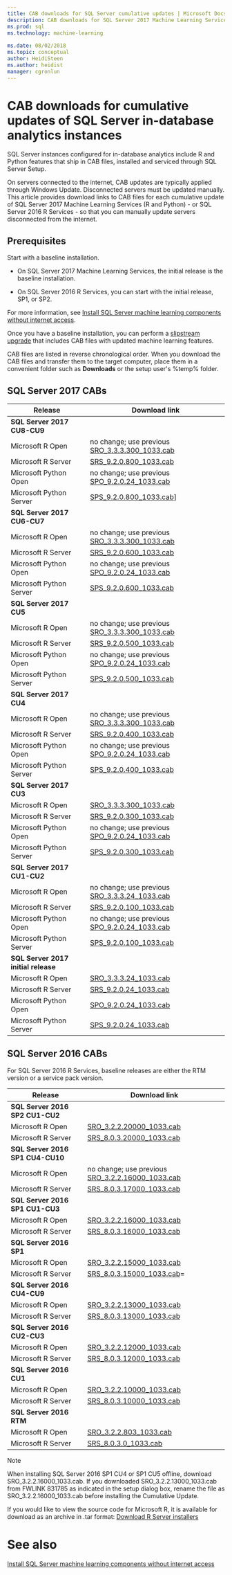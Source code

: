 ```yaml
---
title: CAB downloads for SQL Server cumulative updates | Microsoft Docs
description: CAB downloads for SQL Server 2017 Machine Learning Services and SQL Server 2016 R Services.
ms.prod: sql
ms.technology: machine-learning
  
ms.date: 08/02/2018
ms.topic: conceptual
author: HeidiSteen
ms.author: heidist
manager: cgronlun
---
```


# CAB downloads for cumulative updates of SQL Server in-database analytics instances

SQL Server instances configured for in-database analytics include R and Python features that ship in CAB files, installed and serviced through SQL Server Setup. 

On servers connected to the internet, CAB updates are typically applied through Windows Update. Disconnected servers must be updated manually. This article provides download links to CAB files for each cumulative update of SQL Server 2017 Machine Learning Services (R and Python) - or SQL Server 2016 R Services - so that you can manually update servers disconnected from the internet. 

## Prerequisites

Start with a baseline installation.

+ On SQL Server 2017 Machine Learning Services, the initial release is the baseline installation. 

+ On SQL Server 2016 R Services, you can start with the initial release, SP1, or SP2. 

For more information, see [Install SQL Server machine learning components without internet access](sql-ml-component-install-without-internet-access.md).

Once you have a baseline installation, you can perform a [slipstream upgrade](sql-ml-component-install-without-internet-access.md#slipstream-upgrades) that includes CAB files with updated machine learning features.

CAB files are listed in reverse chronological order. When you download the CAB files and transfer them to the target computer, place them in a convenient folder such as **Downloads** or the setup user's %temp% folder.

## SQL Server 2017 CABs

Release  |Download link  |
---------|---------|
**SQL Server 2017 CU8-CU9** |
Microsoft R Open     |no change; use previous [SRO_3.3.3.300_1033.cab](https://go.microsoft.com/fwlink/?LinkId=863894)|
Microsoft R Server      |[SRS_9.2.0.800_1033.cab](https://go.microsoft.com/fwlink/?LinkId=874708&clcid=1033)|
Microsoft Python Open     |no change; use previous [SPO_9.2.0.24_1033.cab](https://go.microsoft.com/fwlink/?LinkId=851502)|
Microsoft Python Server    |[SPS_9.2.0.800_1033.cab](https://go.microsoft.com/fwlink/?LinkId=874707&clcid=1033)]|
**SQL Server 2017 CU6-CU7** |
Microsoft R Open     |no change; use previous [SRO_3.3.3.300_1033.cab](https://go.microsoft.com/fwlink/?LinkId=863894)|
Microsoft R Server      |[SRS_9.2.0.600_1033.cab](https://go.microsoft.com/fwlink/?LinkId=871074&clcid=1033)|
Microsoft Python Open     |no change; use previous [SPO_9.2.0.24_1033.cab](https://go.microsoft.com/fwlink/?LinkId=851502)|
Microsoft Python Server    |[SPS_9.2.0.600_1033.cab](https://go.microsoft.com/fwlink/?LinkId=871073&clcid=1033)|
**SQL Server 2017 CU5** |
Microsoft R Open     |no change; use previous [SRO_3.3.3.300_1033.cab](https://go.microsoft.com/fwlink/?LinkId=863894)|
Microsoft R Server      |[SRS_9.2.0.500_1033.cab](https://go.microsoft.com/fwlink/?LinkId=869052&clcid=1033)|
Microsoft Python Open     |no change; use previous [SPO_9.2.0.24_1033.cab](https://go.microsoft.com/fwlink/?LinkId=851502)|
Microsoft Python Server    |[SPS_9.2.0.500_1033.cab](https://go.microsoft.com/fwlink/?LinkId=869053&clcid=1033)|
**SQL Server 2017 CU4** |
Microsoft R Open     |no change; use previous [SRO_3.3.3.300_1033.cab](https://go.microsoft.com/fwlink/?LinkId=863894)|
Microsoft R Server      |[SRS_9.2.0.400_1033.cab](https://go.microsoft.com/fwlink/?LinkId=866212&clcid=1033)|
Microsoft Python Open     |no change; use previous [SPO_9.2.0.24_1033.cab](https://go.microsoft.com/fwlink/?LinkId=851502)|
Microsoft Python Server    |[SPS_9.2.0.400_1033.cab](https://go.microsoft.com/fwlink/?LinkId=866213&clcid=1033)|
**SQL Server 2017 CU3** |
Microsoft R Open     |[SRO_3.3.3.300_1033.cab](https://go.microsoft.com/fwlink/?LinkId=863894)|
Microsoft R Server      |[SRS_9.2.0.300_1033.cab](https://go.microsoft.com/fwlink/?LinkId=863893)|
Microsoft Python Open     |no change; use previous [SPO_9.2.0.24_1033.cab](https://go.microsoft.com/fwlink/?LinkId=851502)|
Microsoft Python Server    |[SPS_9.2.0.300_1033.cab](https://go.microsoft.com/fwlink/?LinkId=863892)|
**SQL Server 2017 CU1-CU2** |
Microsoft R Open     |no change; use previous [SRO_3.3.3.24_1033.cab](https://go.microsoft.com/fwlink/?LinkId=851496)|
Microsoft R Server      |[SRS_9.2.0.100_1033.cab](https://go.microsoft.com/fwlink/?LinkId=851501)|
Microsoft Python Open     |no change; use previous [SPO_9.2.0.24_1033.cab](https://go.microsoft.com/fwlink/?LinkId=851502)|
Microsoft Python Server    |[SPS_9.2.0.100_1033.cab](https://go.microsoft.com/fwlink/?LinkId=851500) |
**SQL Server 2017 initial release** |
Microsoft R Open     |[SRO_3.3.3.24_1033.cab](https://go.microsoft.com/fwlink/?LinkId=851496)|
Microsoft R Server      |[SRS_9.2.0.24_1033.cab](https://go.microsoft.com/fwlink/?LinkId=851507)|
Microsoft Python Open     |[SPO_9.2.0.24_1033.cab](https://go.microsoft.com/fwlink/?LinkId=851502) |
Microsoft Python Server    |[SPS_9.2.0.24_1033.cab](https://go.microsoft.com/fwlink/?LinkId=851508) |


<a name="bkmk_2016Installers"></a>

## SQL Server 2016 CABs

For SQL Server 2016 R Services, baseline releases are either the RTM version or a service pack version.

Release  |Download link  |
---------|---------------|
**SQL Server 2016 SP2 CU1-CU2**     |
Microsoft R Open     |[SRO_3.2.2.20000_1033.cab](https://go.microsoft.com/fwlink/?LinkId=866039)|
Microsoft R Server    |[SRS_8.0.3.20000_1033.cab](https://go.microsoft.com/fwlink/?LinkId=866038)|
**SQL Server 2016 SP1 CU4-CU10**     |
Microsoft R Open     |no change; use previous [SRO_3.2.2.16000_1033.cab](https://go.microsoft.com/fwlink/?LinkId=836819)|
Microsoft R Server    |[SRS_8.0.3.17000_1033.cab](https://go.microsoft.com/fwlink/?LinkId=850317)
**SQL Server 2016 SP1 CU1-CU3**     |
Microsoft R Open     |[SRO_3.2.2.16000_1033.cab](https://go.microsoft.com/fwlink/?LinkId=836819)|
Microsoft R Server    |[SRS_8.0.3.16000_1033.cab](https://go.microsoft.com/fwlink/?LinkId=836818)|
**SQL Server 2016 SP1**     |
Microsoft R Open     |[SRO_3.2.2.15000_1033.cab](https://go.microsoft.com/fwlink/?LinkId=824879)
Microsoft R Server     |[SRS_8.0.3.15000_1033.cab](https://go.microsoft.com/fwlink/?LinkId=824881)=
**SQL Server 2016 CU4-CU9**     |
Microsoft R Open     |[SRO_3.2.2.13000_1033.cab](https://go.microsoft.com/fwlink/?LinkId=831785)|
Microsoft R Server     |[SRS_8.0.3.13000_1033.cab](https://go.microsoft.com/fwlink/?LinkId=831676)|
**SQL Server 2016 CU2-CU3**     |
Microsoft R Open     |[SRO_3.2.2.12000_1033.cab](https://go.microsoft.com/fwlink/?LinkId=827398)
Microsoft R Server     |[SRS_8.0.3.12000_1033.cab](https://go.microsoft.com/fwlink/?LinkId=827399)
**SQL Server 2016 CU1**     |
Microsoft R Open     |[SRO_3.2.2.10000_1033.cab](https://go.microsoft.com/fwlink/?LinkId=808803)
Microsoft R Server     |[SRS_8.0.3.10000_1033.cab](https://go.microsoft.com/fwlink/?LinkId=808805)
**SQL Server 2016 RTM**     |
Microsoft R Open     |[SRO_3.2.2.803_1033.cab](https://go.microsoft.com/fwlink/?LinkId=761266)
Microsoft R Server     |[SRS_8.0.3.0_1033.cab](https://go.microsoft.com/fwlink/?LinkId=735051)

> [!NOTE]
> 
> When installing SQL Server 2016 SP1 CU4 or SP1 CU5 offline, download SRO_3.2.2.16000_1033.cab. If you downloaded SRO_3.2.2.13000_1033.cab from FWLINK 831785 as indicated in the setup dialog box, rename the file as SRO_3.2.2.16000_1033.cab before installing the Cumulative Update.

If you would like to view the source code for Microsoft R, it is available for download as an archive in .tar format: [Download R Server installers](https://docs.microsoft.com/machine-learning-server/install/r-server-install-windows#download)

# See also

[Install SQL Server machine learning components without internet access](sql-ml-component-install-without-internet-access.md)
